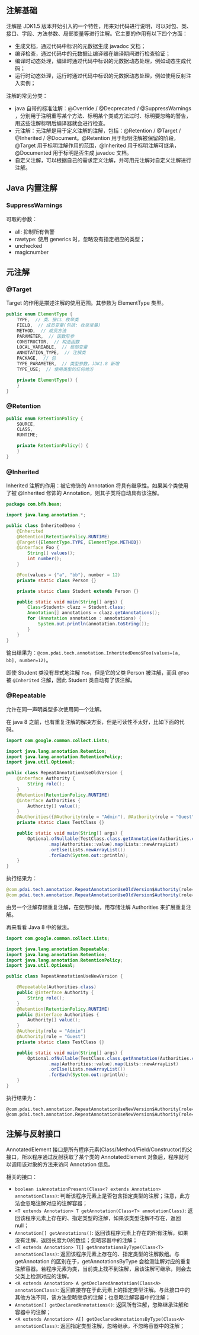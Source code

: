 ## 注解基础

注解是 JDK1.5 版本开始引入的一个特性，用来对代码进行说明，可以对包、类、接口、字段、方法参数、局部变量等进行注解。它主要的作用有以下四个方面：
- 生成文档，通过代码中标识的元数据生成 javadoc 文档；
- 编译检查，通过代码中的元数据让编译器在编译期间进行检查验证；
- 编译时动态处理，编译时通过代码中标识的元数据动态处理，例如动态生成代码；
- 运行时动态处理，运行时通过代码中标识的元数据动态处理，例如使用反射注入实例；

注解的常见分类：
- java 自带的标准注解：@Override / @Decprecated / @SuppressWarnings ，分别用于注明重写某个方法、标明某个类或方法过时、标明要忽略的警告，用这些注解标明后编译器就会进行检查。
- 元注解：元注解是用于定义注解的注解，包括：@Retention / @Target / @Inherited / @Document。@Retention 用于标明注解被保留的阶段，@Target 用于标明注解作用的范围，@Inherited 用于标明注解可继承，@Documented 用于标明是否生成 javadoc 文档。
- 自定义注解，可以根据自己的需求定义注解，并可用元注解对自定义注解进行注解。

## Java 内置注解

### SuppressWarnings

可取的参数：
- all: 抑制所有告警
- rawtype: 使用 generics 时，忽略没有指定相应的类型；
- unchecked
- magicnumber

## 元注解 

### @Target

Target 的作用是描述注解的使用范围。其参数为 ElementType 类型。

```java
public enum ElementType {
    TYPE,  // 类、接口、枚举类
    FIELD,  // 成员变量(包括: 枚举常量)
    METHOD,  // 成员方法
    PARAMETER,  // 函数形参
    CONSTRUCTOR,  // 构造函数
    LOCAL_VARIABLE,  // 局部变量
    ANNOTATION_TYPE,  // 注解类
    PACKAGE,  // 包
    TYPE_PARAMETER,  // 类型参数，JDK1.8 新增
    TYPE_USE;  // 使用类型的任何地方

    private ElementType() {
    }
}
```

### @Retention

```java
public enum RetentionPolicy {
    SOURCE,
    CLASS,
    RUNTIME;

    private RetentionPolicy() {
    }
}
```

### @Inherited

Inherited 注解的作用：被它修饰的 Annotation 将具有继承性。如果某个类使用了被 @Inherited 修饰的 Annotation，则其子类将自动具有该注解。

```java
package com.bfh.bean;

import java.lang.annotation.*;

public class InheritedDemo {
    @Inherited
    @Retention(RetentionPolicy.RUNTIME)
    @Target({ElementType.TYPE, ElementType.METHOD})
    @interface Foo {
        String[] values();
        int number();
    }

    @Foo(values = {"a", "bb"}, number = 12)
    private static class Person {}

    private static class Student extends Person {}

    public static void main(String[] args) {
        Class<Student> clazz = Student.class;
        Annotation[] annotations = clazz.getAnnotations();
        for (Annotation annotation : annotations) {
            System.out.println(annotation.toString());
        }
    }
}
```
输出结果为：`@com.pdai.tech.annotation.InheritedDemo$Foo(values=[a, bb], number=12)`。

即使 Student 类没有显式地注解 `Foo`，但是它的父类 Person 被注解，而且 `@Foo` 被 `@Inherited` 注解，因此 Student 类自动有了该注解。

### @Repeatable

允许在同一声明类型多次使用同一个注解。

在 java 8 之前，也有重复注解的解决方案，但是可读性不太好，比如下面的代码。
```java
import com.google.common.collect.Lists;

import java.lang.annotation.Retention;
import java.lang.annotation.RetentionPolicy;
import java.util.Optional;

public class RepeatAnnotationUseOldVersion {
    @interface Authority {
        String role();
    }
    @Retention(RetentionPolicy.RUNTIME)
    @interface Authorities {
        Authority[] value();
    }
    @Authorities({@Authority(role = "Admin"), @Authority(role = "Guest")})
    private static class TestClass {}

    public static void main(String[] args) {
        Optional.ofNullable(TestClass.class.getAnnotation(Authorities.class))
                .map(Authorities::value).map(Lists::newArrayList)
                .orElse(Lists.newArrayList())
                .forEach(System.out::println);
    }
}
```
执行结果为：
```java
@com.pdai.tech.annotation.RepeatAnnotationUseOldVersion$Authority(role=Admin)
@com.pdai.tech.annotation.RepeatAnnotationUseOldVersion$Authority(role=Guest)
```
由另一个注解存储重复注解，在使用时候，用存储注解 Authorities 来扩展重复注解。

再来看看 Java 8 中的做法。
```java
import com.google.common.collect.Lists;

import java.lang.annotation.Repeatable;
import java.lang.annotation.Retention;
import java.lang.annotation.RetentionPolicy;
import java.util.Optional;

public class RepeatAnnotationUseNewVersion {

    @Repeatable(Authorities.class)
    public @interface Authority {
        String role();
    }
    @Retention(RetentionPolicy.RUNTIME)
    public @interface Authorities {
        Authority[] value();
    }
    @Authority(role = "Admin")
    @Authority(role = "Guest")
    private static class TestClass {}

    public static void main(String[] args) {
        Optional.ofNullable(TestClass.class.getAnnotation(Authorities.class))
                .map(Authorities::value).map(Lists::newArrayList)
                .orElse(Lists.newArrayList())
                .forEach(System.out::println);
    }
}
```
执行结果为：
```
@com.pdai.tech.annotation.RepeatAnnotationUseNewVersion$Authority(role=Admin)
@com.pdai.tech.annotation.RepeatAnnotationUseNewVersion$Authority(role=Guest)
```

## 注解与反射接口

AnnotatedElement 接口是所有程序元素(Class/Method/Field/Constructor)的父接口，所以程序通过反射获取了某个类的 AnnotatedElement 对象后，程序就可以调用该对象的方法来访问 Annotation 信息。

相关的接口：
- `boolean isAnnotationPresent(Class<? extends Annotation> annotationClass)`: 判断该程序元素上是否包含指定类型的注解；注意，此方法会忽略注解对应的注解容器；
- `<T extends Annotation> T getAnnotation(Class<T> annotationClass)`: 返回该程序元素上存在的、指定类型的注解，如果该类型注解不存在，返回 null；
- `Annotation[] getAnnotations()`: 返回该程序元素上存在的所有注解，如果没有注解，返回长度为0的数组；忽略容器中的注解；
- `<T extends Annotation> T[] getAnnotationsByType(Class<T> annotationClass)`: 返回该程序元素上存在的、指定类型的注解数组。与 getAnnotation 的区别在于，getAnnotationsByType 会检测注解对应的重复注解容器。若程序元素为类，当前类上找不到注解，且该注解可继承，则会去父类上检测对应的注解。
- `<A extends Annotation> A getDeclaredAnnotation(Class<A> annotationClass)`: 返回直接存在于此元素上的指定类型注解。与此接口中的其他方法不同，该方法忽略继承的注解；也忽略注解容器中的注解；
- `Annotation[] getDeclaredAnnotations()`: 返回所有注解，忽略继承注解和容器中的注解；
- `<A extends Annotation> A[] getDeclaredAnnotationsByType(Class<A> annotationClass)`: 返回指定类型注解，忽略继承，不忽略容器中的注解；


